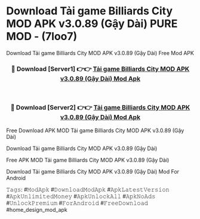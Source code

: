 # Download Tải game Billiards City MOD APK v3.0.89 (Gậy Dài) PURE MOD - (7loo7)
Download Tải game Billiards City MOD APK v3.0.89 (Gậy Dài) Free Mod APK

<div align="center">
<h3>🔴 Download [Server1] 👉👉 <a href="https://apk-comot.site?title=Tải_game_Billiards_City_MOD_APK_v3.0.89_(Gậy_Dài)">Tải game Billiards City MOD APK v3.0.89 (Gậy Dài) Mod Apk</a></h3><br>

<h3>🔴 Download [Server2] 👉👉 <a href="https://apk-comot.site?title=Tải_game_Billiards_City_MOD_APK_v3.0.89_(Gậy_Dài)">Tải game Billiards City MOD APK v3.0.89 (Gậy Dài) Mod Apk</a></h3>
</div>


Free Download APK MOD Tải game Billiards City MOD APK v3.0.89 (Gậy Dài)

Download Tải game Billiards City MOD APK v3.0.89 (Gậy Dài) 

Free APK MOD Tải game Billiards City MOD APK v3.0.89 (Gậy Dài) 

Download Tải game Billiards City MOD APK v3.0.89 (Gậy Dài) Mod For Android

𝚃𝚊𝚐𝚜: #𝙼𝚘𝚍𝙰𝚙𝚔 #𝙳𝚘𝚠𝚗𝚕𝚘𝚊𝚍𝙼𝚘𝚍𝙰𝚙𝚔 #𝙰𝚙𝚔𝙻𝚊𝚝𝚎𝚜𝚝𝚅𝚎𝚛𝚜𝚒𝚘𝚗 #𝙰𝚙𝚔𝚄𝚗𝚕𝚒𝚖𝚒𝚝𝚎𝚍𝙼𝚘𝚗𝚎𝚢 #𝙰𝚙𝚔𝚄𝚗𝚕𝚘𝚌𝚔𝙰𝚕𝚕 #𝙰𝚙𝚔𝙽𝚘𝙰𝚍𝚜 #𝚄𝚗𝚕𝚘𝚌𝚔𝙿𝚛𝚎𝚖𝚒𝚞𝚖 #𝙵𝚘𝚛𝙰𝚗𝚍𝚛𝚘𝚒𝚍 #𝙵𝚛𝚎𝚎𝙳𝚘𝚠𝚗𝚕𝚘𝚊𝚍 #home_design_mod_apk